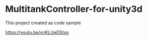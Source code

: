 # MultitankController-for-unity3d
This project created as code sample

https://youtu.be/vnKLUeDStxo
